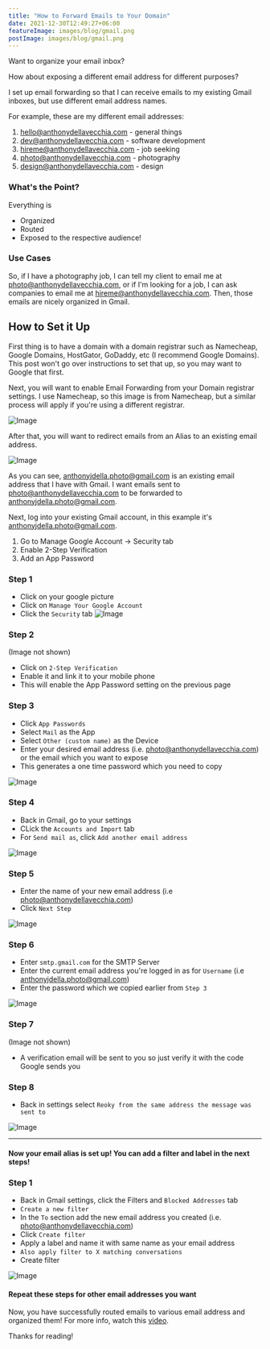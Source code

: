 ```yaml
---
title: "How to Forward Emails to Your Domain"
date: 2021-12-30T12:49:27+06:00
featureImage: images/blog/gmail.png
postImage: images/blog/gmail.png
---
```


Want to organize your email inbox?

How about exposing a different email address for different purposes?

I set up email forwarding so that I can receive emails to my existing Gmail inboxes, but use different email address names.

For example, these are my different email addresses:

1. hello@anthonydellavecchia.com - general things
2. dev@anthonydellavecchia.com - software development
3. hireme@anthonydellavecchia.com - job seeking
4. photo@anthonydellavecchia.com - photography
5. design@anthonydellavecchia.com - design

### What's the Point?

Everything is 
* Organized
* Routed
* Exposed to the respective audience! 


### Use Cases

So, if I have a photography job, I can tell my client to email me at photo@anthonydellavecchia.com, or if I'm looking for a job, I can ask companies to email me at hireme@anthonydellavecchia.com. Then, those emails are nicely organized in Gmail.


## How to Set it Up

First thing is to have a domain with a domain registrar such as Namecheap, Google Domains, HostGator, GoDaddy, etc (I recommend Google Domains). This post won't go over instructions to set that up, so you may want to Google that first.

Next, you will want to enable Email Forwarding from your Domain registrar settings. I use Namecheap, so this image is from Namecheap, but a similar process will apply if you're using a different registrar.

![Image](/images/blog/forwarding.png)

After that, you will want to redirect emails from an Alias to an existing email address.

![Image](/images/blog/redirect.png)

As you can see, anthonyjdella.photo@gmail.com is an existing email address that I have with Gmail. I want emails sent to photo@anthonydellavecchia.com to be forwarded to anthonyjdella.photo@gmail.com.


Next, log into your existing Gmail account, in this example it's anthonyjdella.photo@gmail.com.

1. Go to Manage Google Account -> Security tab
2. Enable 2-Step Verification
3. Add an App Password

### Step 1
- Click on your google picture
- Click on `Manage Your Google Account`
- Click the `Security` tab
![Image](/images/blog/manage-google.png)

### Step 2
(Image not shown)
- Click on `2-Step Verification`
- Enable it and link it to your mobile phone
- This will enable the App Password setting on the previous page

### Step 3
- Click `App Passwords`
- Select `Mail` as the App
- Select `Other (custom name)` as the Device
- Enter your desired email address (i.e. photo@anthonydellavecchia.com) or the email which you want to expose
- This generates a one time password which you need to copy

![Image](/images/blog/app-password.png)

### Step 4
- Back in Gmail, go to your settings
- CLick the `Accounts and Import` tab
- For `Send mail as`, click `Add another email address`

![Image](/images/blog/gmail-settings.png)

### Step 5
- Enter the name of your new email address (i.e photo@anthonydellavecchia.com)
- Click `Next Step`

![Image](/images/blog/gmail-settings-2.png)

### Step 6
- Enter `smtp.gmail.com` for the SMTP Server
- Enter the current email address you're logged in as for `Username` (i.e anthonyjdella.photo@gmail.com)
- Enter the password which we copied earlier from `Step 3`

![Image](/images/blog/gmail-settings-3.png)

### Step 7
(Image not shown)
- A verification email will be sent to you so just verify it with the code Google sends you

### Step 8
- Back in settings select `Reoky from the same address the message was sent to`

![Image](/images/blog/gmail-settings.png)

---

#### Now your email alias is set up! You can add a filter and label in the next steps!

### Step 1
- Back in Gmail settings, click the Filters and `Blocked Addresses` tab
- `Create a new filter`
- In the `To` section add the new email address you created (i.e. photo@anthonydellavecchia.com)
- Click `Create filter`
- Apply a label and name it with same name as your email address
- `Also apply filter to X matching conversations`
- Create filter

![Image](/images/blog/gmail-settings-4.png)

#### Repeat these steps for other email addresses you want

Now, you have successfully routed emails to various email address and organized them! For more info, watch this [video](https://youtu.be/RbT28X0wiRw).

Thanks for reading!
